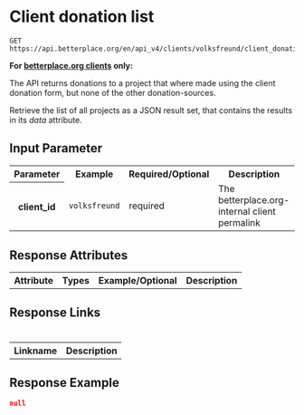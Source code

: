 
# Client donation list

```nginx
GET https://api.betterplace.org/en/api_v4/clients/volksfreund/client_donations.json
```

**For [betterplace.org clients](README.md#client-api) only:**

The API returns donations to a project that where made using
the client donation form, but none of the other donation-sources.

Retrieve the list of all projects as a JSON result set, that
contains the results in its *data* attribute.


## Input Parameter

<table>
  <tr>
    <th>Parameter</th>
    <th>Example</th>
    <th>Required/Optional</th>
    <th>Description</th>
  </tr>
  <tr>
    <th>client_id</th>
    <td><code>volksfreund</code></td>
    <td>required</td>
    <td>The betterplace.org-internal client permalink</td>
  </tr>
</table>

## Response Attributes

<table>
  <tr>
    <th>Attribute</th>
    <th>Types</th>
    <th>Example/Optional</th>
    <th>Description</th>
  </tr>
</table>

## Response Links
#
<table>
  <tr>
    <th>Linkname</th>
    <th>Description</th>
  </tr>
</table>

## Response Example

```json
null
```

